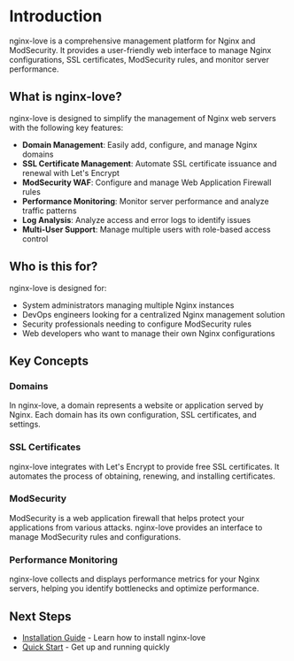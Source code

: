 # Introduction

nginx-love is a comprehensive management platform for Nginx and ModSecurity. It provides a user-friendly web interface to manage Nginx configurations, SSL certificates, ModSecurity rules, and monitor server performance.

## What is nginx-love?

nginx-love is designed to simplify the management of Nginx web servers with the following key features:

- **Domain Management**: Easily add, configure, and manage Nginx domains
- **SSL Certificate Management**: Automate SSL certificate issuance and renewal with Let's Encrypt
- **ModSecurity WAF**: Configure and manage Web Application Firewall rules
- **Performance Monitoring**: Monitor server performance and analyze traffic patterns
- **Log Analysis**: Analyze access and error logs to identify issues
- **Multi-User Support**: Manage multiple users with role-based access control

## Who is this for?

nginx-love is designed for:

- System administrators managing multiple Nginx instances
- DevOps engineers looking for a centralized Nginx management solution
- Security professionals needing to configure ModSecurity rules
- Web developers who want to manage their own Nginx configurations

## Key Concepts

### Domains
In nginx-love, a domain represents a website or application served by Nginx. Each domain has its own configuration, SSL certificates, and settings.

### SSL Certificates
nginx-love integrates with Let's Encrypt to provide free SSL certificates. It automates the process of obtaining, renewing, and installing certificates.

### ModSecurity
ModSecurity is a web application firewall that helps protect your applications from various attacks. nginx-love provides an interface to manage ModSecurity rules and configurations.

### Performance Monitoring
nginx-love collects and displays performance metrics for your Nginx servers, helping you identify bottlenecks and optimize performance.

## Next Steps

- [Installation Guide](/guide/installation) - Learn how to install nginx-love
- [Quick Start](/guide/quick-start) - Get up and running quickly